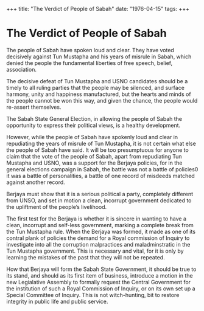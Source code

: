 +++ 
title: "The Verdict of People of Sabah"
date: "1976-04-15"
tags:
+++

# The Verdict of People of Sabah

The people of Sabah have spoken loud and clear. They have voted decisively against Tun Mustapha and his years of misrule in Sabah, which denied the people the fundamental liberties of free speech, belief, association.

The decisive defeat of Tun Mustapha and USNO candidates should be a timely to all ruling parties that the people may be silenced, and surface harmony, unity and happiness manufactured, but the hearts and minds of the people cannot be won this way, and given the chance, the people would re-assert themselves.</u>

The Sabah State General Election, in allowing the people of Sabah the opportunity to express their political views, is a healthy development.

However, while the people of Sabah have spokenly loud and clear in repudiating the years of misrule of Tun Mustapha, it is not certain what else the people of Sabah have said. It will be too presumptuous for anyone to claim that the vote of the people of Sabah, apart from repudiating Tun Mustapha and USNO, was a support for the Berjaya policies, for in the general elections campaign in Sabah, the battle was not a battle of policies0 it was a battle of personalities, a battle of one record of misdeeds matched against another record.

Berjaya must show that it is a serious political a party, completely different from UNSO, and set in motion a clean, incorrupt government dedicated to the upliftment of the people’s livelihood.

The first test for the Berjaya is whether it is sincere in wanting to have a clean, incorrupt and self-less government, marking a complete break from the Tun Mustapha rule. When the Berjaya was formed, it made as one of its contral plank of policies the demand for a Royal commission of Inquiry to investigate into all the corruption malpractices and maladminstratic in the Tun Mustapha government. This is necessary and vital, for it is only by learning the mistakes of the past that they will not be repeated.

How that Berjaya will form the Sabah State Government, it should be true to its stand, and should as its first item of business, introduce a motion in the new Legialative Assembly to formally request the Central Government for the institution of such a Royal Commission of Inquiry, or on its own set up a Special Committee of Inquiry. This is not witch-hunting, bit to restore integrity in public life and public service.
 
